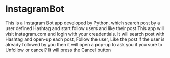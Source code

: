 # InstagramBot
This is a Instagram Bot app developed by Python, which search post by a user defined Hashtag and start follow users and like  their post
This app will visit instagram.com and login with your creadentials.
It will search post with Hashtag and open-up each post, Follow the user, Like the post
if the user is already followed by you then it will open a pop-up to ask you if you sure to Unfollow or cancel? It will press the Cancel button
